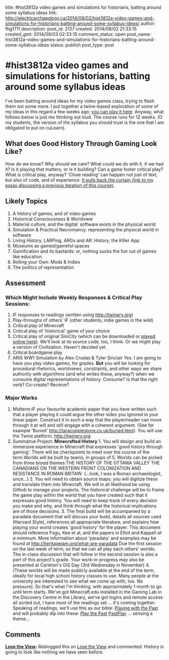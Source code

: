 title: #hist3812a video games and simulations for historians, batting around some syllabus ideas
link: http://electricarchaeology.ca/2014/08/02/hist3812a-video-games-and-simulations-for-historians-batting-around-some-syllabus-ideas/
author: fhg1711
description: 
post_id: 2137
created: 2014/08/02 21:33:15
created_gmt: 2014/08/03 02:33:15
comment_status: open
post_name: hist3812a-video-games-and-simulations-for-historians-batting-around-some-syllabus-ideas
status: publish
post_type: post

# #hist3812a video games and simulations for historians, batting around some syllabus ideas

I've been batting around ideas for my video games class, trying to flesh them out some more. I put together a twine-based exploration of some of my ideas in this regard a few weeks ago; [you can play it here](http://www.philome.la/electricarchaeo/hist3812a-videogames-for-historians/play). Anyway, what follows below is just me thinking out loud. The course runs for 12 weeks. (O my students, the version of the syllabus you should trust is the one that I am obligated to put on cuLearn). 

## What does Good History Through Gaming Look Like?

How do we know? Why should we care? What could we do with it, if we had it? Is it playing that matters, or is it building? Can a game foster critical play? What _is_ critical play, anyway? 'Close reading' can happen not just of text, but also of code, and of experience. [It pulls back the curtain (link to my essay discussing a previous iteration of this course)](http://epress.trincoll.edu/webwriting/chapter/graham/). 

## Likely Topics

  1. A history of games, and of video games
  2. Historical Consciousness & Worldview
  3. Material culture, and the digital: software exists in the physical world
  4. Simulation & Practical Necromancy: representing the physical world in software
  5. Living History, LARPing, ARGs and AR: History, the Killer App
  6. Museums as gamed/gameful spaces
  7. Gamification and its bastards: or, nothing sucks the fun out of games like education
  8. Rolling your Own: Mods & Indies
  9. The politics of representation

## Assessment

### Which Might Include Weekly Responses & Critical Play Sessions:

  1. IF responses to readings (written using <http://twinery.org>)
  2. Play-throughs of others' IF (other students; indie games in the wild)
  3. Critical play of Minecraft
  4. Critical play of 'historical' game of your choice
  5. Critical play of original SimCity (which can be downloaded or [played online here](http://micropolis.mostka.com/)). We'll look at its source code, too, I think. Or we might play a version of Civilization. Haven't decided yet.
  6. Critical boardgame play
  7. ARIS WW1 Simulation by Alex Crudas & Tyler Sinclair
_Yes_. I _am_ going to have you play video games, for grades. **But** you will be looking for procedural rhetorics, worldviews, constraints, and other ways we share authority with algorithms (and who writes these, anyway?) when we consume digital representations of history. Consume? Is that the right verb? Co-create? Receive? 

### Major Works

  1. Midterm:IF your favourite academic paper that you have written such that a player playing it could argue the other sides you ignored in your linear paper. Construct it in such a way that the player/reader can move through it at will and still engage with a coherent argument. (See for example 'Buried' <http://taracopplestone.co.uk/buried.html>). You will use the Twine platform. <http://twinery.org>
  2. Summative Project: **Minecrafted History**
    1. You will design and build an immersive experience in Minecraft that expresses 'good history through gaming'. There will be checkpoints to meet over the course of the term.Worlds will be built by teams, in groups of 5. Worlds can be picked from three _broad_ themes:THE HISTORY OF THE OTTAWA VALLEY THE CANADIANS ON THE WESTERN FRONT COLONIZATION AND RESISTANCE IN ROMAN BRITAIN  (...look, I was a Roman archaeologist, once...)
    2. You will need to obtain source maps; you will digitize these and translate them into Minecraft. We will in all likelihood be using Github to manage your projects. The _historical_ challenge will be to frame the game play within the world that you have created such that it expresses good history. You will need to keep track of every decision you make and why, and think through what the historical implications are of those decisions.
    3. The final build will be accompanied by a paradata document that will discuss your build, details all sources used (Harvard Style), references all appropriate literature, and explains how playing your world creates 'good history' for the player. This document should reference Fogu, Kee et al, and the papers in Elliot and Kappell _at a miminum_. More information about 'paradata' and examples may be found at <http://heritagejam.org/what-are-paradata> Due the first session on the last week of term, so that we can all play each others' worlds. The in-class discussion that will follow in the second session is also a part of this project's grade. Your work-in-progress may also be presented at Carleton's GIS Day (3rd Wednesday in November)
    4. (These worlds will be made publicly available at the end of the term, ideally for local high school history classes to use. Many people at the university are interested to see what we come up with, too. No pressure).
So that's what I'm thinking, with approximately 1 month to go until term starts. We've got Minecraft.edu installed in the Gaming Lab in the Discovery Centre in the Library, we've got logins and remote access all sorted out, I have most of the readings set ... it's coming together. Speaking of readings, we'll use this as our bible: [Playing with the Past](http://books.google.ca/books?id=gZPFAgAAQBAJ&lpg=PA14&ots=B7k97pV-9A&dq=play%20the%20past%20non-professional%20to%20do%20her%20or%20his%20own%20%E2%80%98assembly%E2%80%99%20of%20the%20past&pg=PR7#v=onepage&q=play%20the%20past%20non-professional%20to%20do%20her%20or%20his%20own%20%E2%80%98assembly%E2%80%99%20of%20the%20past&f=false) and will probably dip into these: [Play the Past](http://playthepast.org) [PastPlay](http://quod.lib.umich.edu/cgi/t/text/text-idx?cc=dh;c=dh;idno=12544152.0001.001;rgn=full%20text;view=toc;xc=1;g=dculture) ... sensing a theme...

## Comments

**[Love the View](#31298 "2014-08-03 20:27:04"):** Reblogged this on [Love the View](http://denicedressel.wordpress.com/2014/08/03/hist3812a-video-games-and-simulations-for-historians-batting-around-some-syllabus-ideas/) and commented: History is going to look like nothing we have seen before.


